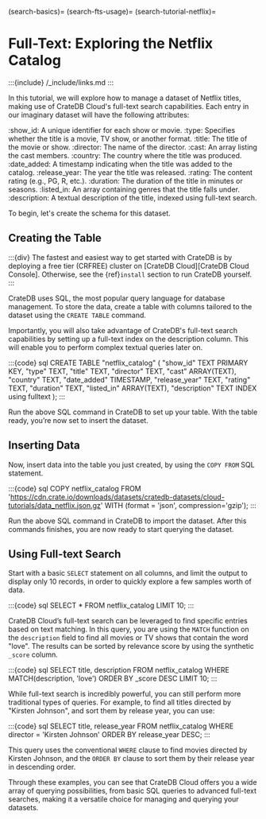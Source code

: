 (search-basics)=
(search-fts-usage)=
(search-tutorial-netflix)=

# Full-Text: Exploring the Netflix Catalog

:::{include} /_include/links.md
:::

In this tutorial, we will explore how to manage a dataset of Netflix titles,
making use of CrateDB Cloud's full-text search capabilities.
Each entry in our imaginary dataset will have the following attributes:

:show_id: A unique identifier for each show or movie.
:type: Specifies whether the title is a movie, TV show, or another format.
:title: The title of the movie or show.
:director: The name of the director.
:cast: An array listing the cast members.
:country: The country where the title was produced.
:date_added: A timestamp indicating when the title was added to the catalog.
:release_year: The year the title was released.
:rating: The content rating (e.g., PG, R, etc.).
:duration: The duration of the title in minutes or seasons.
:listed_in: An array containing genres that the title falls under.
:description: A textual description of the title, indexed using full-text search.

To begin, let's create the schema for this dataset.


## Creating the Table

:::{div}
The fastest and easiest way to get started with CrateDB is by deploying a
free tier (CRFREE) cluster on [CrateDB Cloud][CrateDB Cloud Console]. Otherwise,
see the {ref}`install` section to run CrateDB yourself.
:::

CrateDB uses SQL, the most popular query language for database management. To
store the data, create a table with columns tailored to the
dataset using the `CREATE TABLE` command.

Importantly, you will also take advantage
of CrateDB's full-text search capabilities by setting up a full-text index on
the description column. This will enable you to perform complex textual queries
later on.

:::{code} sql
CREATE TABLE "netflix_catalog" (
   "show_id" TEXT PRIMARY KEY,
   "type" TEXT,
   "title" TEXT,
   "director" TEXT,
   "cast" ARRAY(TEXT),
   "country" TEXT,
   "date_added" TIMESTAMP,
   "release_year" TEXT,
   "rating" TEXT,
   "duration" TEXT,
   "listed_in"  ARRAY(TEXT),
   "description" TEXT INDEX using fulltext
);
:::

Run the above SQL command in CrateDB to set up your table. With the table ready, 
you’re now set to insert the dataset.

## Inserting Data

Now, insert data into the table you just created, by using the `COPY FROM`
SQL statement.

:::{code} sql
COPY netflix_catalog
FROM 'https://cdn.crate.io/downloads/datasets/cratedb-datasets/cloud-tutorials/data_netflix.json.gz'
WITH (format = 'json', compression='gzip');
:::

Run the above SQL command in CrateDB to import the dataset. After this commands 
finishes, you are now ready to start querying the dataset.

## Using Full-text Search

Start with a basic `SELECT` statement on all columns, and limit the output to
display only 10 records, in order to quickly explore a few samples worth of data.

:::{code} sql
SELECT *
FROM netflix_catalog
LIMIT 10;
:::

CrateDB Cloud’s full-text search can be leveraged to find specific entries based
on text matching. In this query, you are using the `MATCH` function on the
`description` field to find all movies or TV shows that contain the word "love".
The results can be sorted by relevance score by using the synthetic `_score` column.

:::{code} sql
SELECT title, description
FROM netflix_catalog
WHERE MATCH(description, 'love')
ORDER BY _score DESC
LIMIT 10;
:::

While full-text search is incredibly powerful, you can still perform more
traditional types of queries. For example, to find all titles directed by
"Kirsten Johnson", and sort them by release year, you can use:

:::{code} sql
SELECT title, release_year
FROM netflix_catalog
WHERE director = 'Kirsten Johnson'
ORDER BY release_year DESC;
:::

This query uses the conventional `WHERE` clause to find movies directed by
Kirsten Johnson, and the `ORDER BY` clause to sort them by their release year
in descending order.

Through these examples, you can see that CrateDB Cloud offers you a wide array
of querying possibilities, from basic SQL queries to advanced full-text
searches, making it a versatile choice for managing and querying your datasets.
